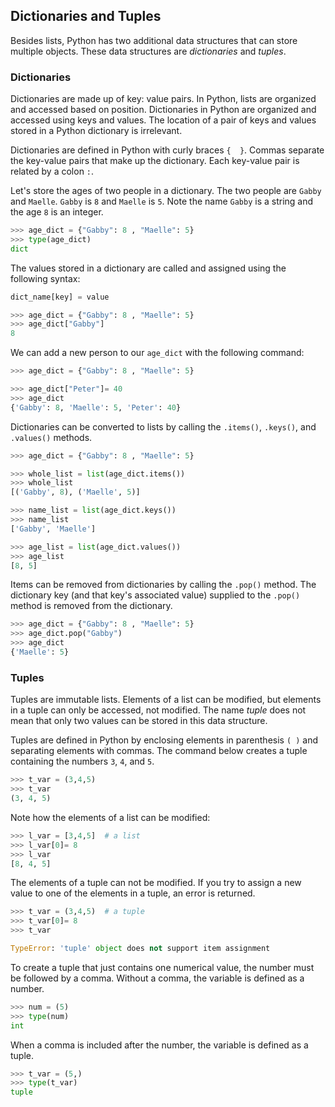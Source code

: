 
## Dictionaries and Tuples
Besides lists, Python has two additional data structures that can store multiple objects. These data structures are _dictionaries_ and _tuples_.
### Dictionaries
Dictionaries are made up of key: value pairs. In Python, lists are organized and accessed based on position. Dictionaries in Python are organized and accessed using keys and values. The location of a pair of keys and values stored in a Python dictionary is irrelevant.

Dictionaries are defined in Python with curly braces ```{  }```. Commas separate the key-value pairs that make up the dictionary. Each key-value pair is related by a colon ``` : ```.

Let's store the ages of two people in a dictionary. The two people are ```Gabby``` and ```Maelle```. ```Gabby``` is ```8``` and ```Maelle``` is ```5```. Note the name ```Gabby``` is a string and the age ```8``` is an integer.

```python
>>> age_dict = {"Gabby": 8 , "Maelle": 5}
>>> type(age_dict)
dict
```

The values stored in a dictionary are called and assigned using the following syntax:

```python
dict_name[key] = value
```

```python
>>> age_dict = {"Gabby": 8 , "Maelle": 5}
>>> age_dict["Gabby"]
8
```

We can add a new person to our ```age_dict``` with the following command:

```python
>>> age_dict = {"Gabby": 8 , "Maelle": 5}

>>> age_dict["Peter"]= 40
>>> age_dict
{'Gabby': 8, 'Maelle': 5, 'Peter': 40}
```

Dictionaries can be converted to lists by calling the ```.items()```, ```.keys()```, and ```.values()``` methods. 

```python
>>> age_dict = {"Gabby": 8 , "Maelle": 5}

>>> whole_list = list(age_dict.items())
>>> whole_list
[('Gabby', 8), ('Maelle', 5)]

>>> name_list = list(age_dict.keys())
>>> name_list
['Gabby', 'Maelle']

>>> age_list = list(age_dict.values())
>>> age_list
[8, 5]
```

Items can be removed from dictionaries by calling the ```.pop()``` method. The dictionary key (and that key's associated value) supplied to the ```.pop()``` method is removed from the dictionary.

```python
>>> age_dict = {"Gabby": 8 , "Maelle": 5}
>>> age_dict.pop("Gabby")
>>> age_dict
{'Maelle': 5}
```
### Tuples
Tuples are immutable lists. Elements of a list can be modified, but elements in a tuple can only be accessed, not modified. The name _tuple_ does not mean that only two values can be stored in this data structure.

Tuples are defined in Python by enclosing elements in parenthesis ```( )``` and separating elements with commas. The command below creates a tuple containing the numbers ```3```, ```4```, and ```5```.


```python
>>> t_var = (3,4,5)
>>> t_var
(3, 4, 5)
```

Note how the elements of a list can be modified: 

```python
>>> l_var = [3,4,5]  # a list
>>> l_var[0]= 8
>>> l_var
[8, 4, 5]
```

The elements of a tuple can not be modified. If you try to assign a new value to one of the elements in a tuple, an error is returned.

```python
>>> t_var = (3,4,5)  # a tuple
>>> t_var[0]= 8
>>> t_var

TypeError: 'tuple' object does not support item assignment
```

To create a tuple that just contains one numerical value, the number must be followed by a comma. Without a comma, the variable is defined as a number.

```python
>>> num = (5)
>>> type(num)
int
```

When a comma is included after the number, the variable is defined as a tuple.

```python
>>> t_var = (5,)
>>> type(t_var)
tuple
```
 

